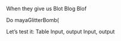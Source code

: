 
When they give us
Blot
Blog 
Blof

Do
mayaGlitterBomb(


Let’s test it:
Table
Input, output
Input, output 